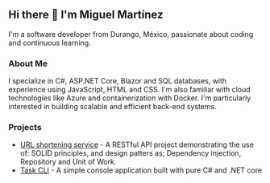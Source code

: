 ## Hi there 👋 I'm Miguel Martínez 

I'm a software developer from Durango, México, passionate about coding and continuous learning.

### About Me

I specialize in C#, ASP.NET Core, Blazor and SQL databases, with experience using JavaScript, HTML and CSS. I'm also familiar with cloud technologies like Azure and containerization with Docker. I'm particularly interested in building scalable and efficient back-end systems. 

### Projects

* [URL shortening service](https://github.com/migmaram/URLShorteningService.git) - A RESTful API project demonstrating the use of: SOLID principles, and design patters as; Dependency injection, Repository and Unit of Work.
* [Task CLI](https://github.com/migmaram/cli-task-tracker) - A simple console application built with pure C# and .NET core
